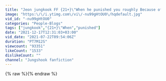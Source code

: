 ```yaml
---
title: "Jeon jungkook FF {21+}\"When he punished you roughly Because of jealousy\" Part. 1"
image: "https:\/\/i.ytimg.com\/vi\/-nu99gHtOU0\/hqdefault.jpg"
vid_id: "-nu99gHtOU0"
categories: "People-Blogs"
tags: ["jungkook","{21+}\"When","punished"]
date: "2021-12-17T12:31:03+03:00"
vid_date: "2021-07-22T09:54:06Z"
duration: "PT7M12S"
viewcount: "93351"
likeCount: "1533"
dislikeCount: ""
channel: "Jungshook fanfiction"
---
```

{% raw %}{% endraw %}
